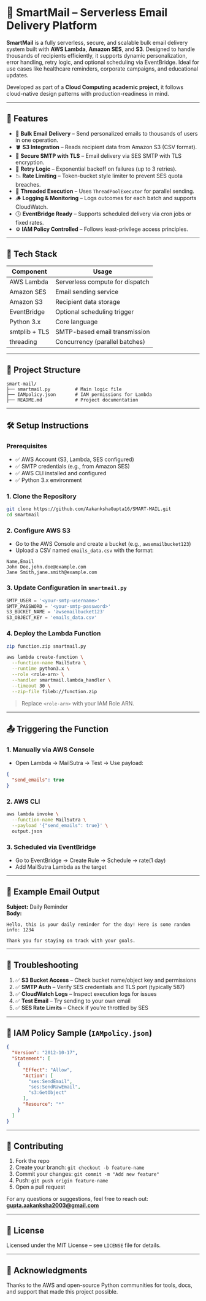 # 📧 SmartMail – Serverless Email Delivery Platform

**SmartMail** is a fully serverless, secure, and scalable bulk email delivery system built with **AWS Lambda**, **Amazon SES**, and **S3**. Designed to handle thousands of recipients efficiently, it supports dynamic personalization, error handling, retry logic, and optional scheduling via EventBridge. Ideal for use cases like healthcare reminders, corporate campaigns, and educational updates.

Developed as part of a **Cloud Computing academic project**, it follows cloud-native design patterns with production-readiness in mind.

---

## 🚀 Features

- 📨 **Bulk Email Delivery** – Send personalized emails to thousands of users in one operation.
- 🪣 **S3 Integration** – Reads recipient data from Amazon S3 (CSV format).
- 🔐 **Secure SMTP with TLS** – Email delivery via SES SMTP with TLS encryption.
- 🔁 **Retry Logic** – Exponential backoff on failures (up to 3 retries).
- 📉 **Rate Limiting** – Token-bucket style limiter to prevent SES quota breaches.
- 🧵 **Threaded Execution** – Uses `ThreadPoolExecutor` for parallel sending.
- 🪵 **Logging & Monitoring** – Logs outcomes for each batch and supports CloudWatch.
- 🕓 **EventBridge Ready** – Supports scheduled delivery via cron jobs or fixed rates.
- ⚙️ **IAM Policy Controlled** – Follows least-privilege access principles.

---

## 🧰 Tech Stack

| Component        | Usage                           |
|------------------|----------------------------------|
| AWS Lambda       | Serverless compute for dispatch |
| Amazon SES       | Email sending service           |
| Amazon S3        | Recipient data storage          |
| EventBridge      | Optional scheduling trigger     |
| Python 3.x       | Core language                   |
| smtplib + TLS    | SMTP-based email transmission   |
| threading        | Concurrency (parallel batches)  |

---

## 📂 Project Structure

```
smart-mail/
├── smartmail.py         # Main logic file
├── IAMpolicy.json       # IAM permissions for Lambda
├── README.md            # Project documentation
```

---

## 🛠️ Setup Instructions

### Prerequisites

- ✅ AWS Account (S3, Lambda, SES configured)
- ✅ SMTP credentials (e.g., from Amazon SES)
- ✅ AWS CLI installed and configured
- ✅ Python 3.x environment

### 1. Clone the Repository

```bash
git clone https://github.com/AakankshaGupta16/SMART-MAIL.git
cd smartmail
```

### 2. Configure AWS S3

- Go to the AWS Console and create a bucket (e.g., `awsemailbucket123`)
- Upload a CSV named `emails_data.csv` with the format:

```csv
Name,Email
John Doe,john.doe@example.com
Jane Smith,jane.smith@example.com
```

### 3. Update Configuration in `smartmail.py`

```python
SMTP_USER = '<your-smtp-username>'
SMTP_PASSWORD = '<your-smtp-password>'
S3_BUCKET_NAME = 'awsemailbucket123'
S3_OBJECT_KEY = 'emails_data.csv'
```

### 4. Deploy the Lambda Function

```bash
zip function.zip smartmail.py

aws lambda create-function \
  --function-name MailSutra \
  --runtime python3.x \
  --role <role-arn> \
  --handler smartmail.lambda_handler \
  --timeout 30 \
  --zip-file fileb://function.zip
```

> Replace `<role-arn>` with your IAM Role ARN.

---

## 📤 Triggering the Function

### 1. Manually via AWS Console

- Open Lambda → MailSutra → Test → Use payload:
```json
{
  "send_emails": true
}
```

### 2. AWS CLI

```bash
aws lambda invoke \
  --function-name MailSutra \
  --payload '{"send_emails": true}' \
  output.json
```

### 3. Scheduled via EventBridge

- Go to EventBridge → Create Rule → Schedule → rate(1 day)
- Add MailSutra Lambda as the target

---

## 📨 Example Email Output

**Subject:** Daily Reminder  
**Body:**
```
Hello, this is your daily reminder for the day! Here is some random info: 1234

Thank you for staying on track with your goals.
```

---

## 🧪 Troubleshooting

1. ✅ **S3 Bucket Access** – Check bucket name/object key and permissions  
2. ✅ **SMTP Auth** – Verify SES credentials and TLS port (typically 587)  
3. ✅ **CloudWatch Logs** – Inspect execution logs for issues  
4. ✅ **Test Email** – Try sending to your own email  
5. ✅ **SES Rate Limits** – Check if you're throttled by SES

---

## 🔐 IAM Policy Sample (`IAMpolicy.json`)

```json
{
  "Version": "2012-10-17",
  "Statement": [
    {
      "Effect": "Allow",
      "Action": [
        "ses:SendEmail",
        "ses:SendRawEmail",
        "s3:GetObject"
      ],
      "Resource": "*"
    }
  ]
}
```

---
## 🤝 Contributing

1. Fork the repo  
2. Create your branch: `git checkout -b feature-name`  
3. Commit your changes: `git commit -m "Add new feature"`  
4. Push: `git push origin feature-name`  
5. Open a pull request  

For any questions or suggestions, feel free to reach out: **[gupta.aakanksha2003@gmail.com](mailto:gupta.aakanksha2003@gmail.com)**

---

## 📜 License

Licensed under the MIT License – see `LICENSE` file for details.

---

## 🙏 Acknowledgments

Thanks to the AWS and open-source Python communities for tools, docs, and support that made this project possible.

